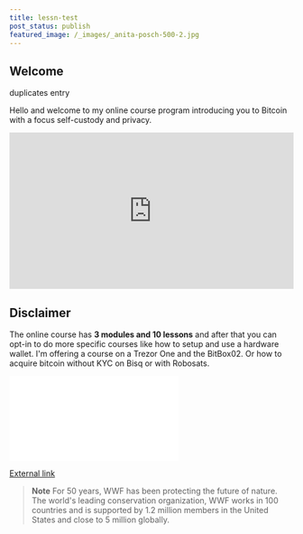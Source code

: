 ```yaml
---
title: lessn-test
post_status: publish
featured_image: /_images/_anita-posch-500-2.jpg
---
```


## Welcome 

duplicates entry 

Hello and welcome to my online course program introducing you to Bitcoin with a focus self-custody and privacy.

<div style="padding:55% 0 0 0;position:relative;"><iframe src="https://player.vimeo.com/video/843681904?h=25c7da34b8&amp;badge=0&amp;autopause=0&amp;player_id=0&amp;app_id=58479" frameborder="0" allow="autoplay; fullscreen; picture-in-picture" allowfullscreen style="position:absolute;top:0;left:0;width:100%;height:100%;" title="What is KYC and AML"></iframe></div>

## Disclaimer

The online course has **3 modules and 10 lessons** and after that you can opt-in to do more specific courses like how to setup and use a hardware wallet. I'm offering a course on a Trezor One and the BitBox02. Or how to acquire bitcoin without KYC on Bisq or with Robosats.

![Intro 3](Intro%203.md)

[External link](https://anita.link/news)

<blockquote>  
<strong>Note</strong>
For 50 years, WWF has been protecting the future of nature. The world's leading conservation organization, WWF works in 100 countries and is supported by 1.2 million members in the United States and close to 5 million globally.  
</blockquote>